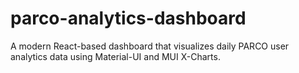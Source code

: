 # parco-analytics-dashboard
A modern React-based dashboard that visualizes daily PARCO user analytics data using Material-UI and MUI X-Charts.
